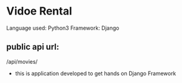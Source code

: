 # Vidoe Rental

Language used: Python3 
Framework: Django

## public api url:

/api/movies/

- this is application developed to get hands on Django Framework